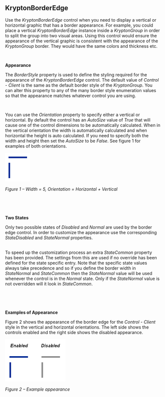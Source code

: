 ## KryptonBorderEdge

Use the *KryptonBorderEdge* control when you need to display a vertical or
horizontal graphic that has a border appearance. For example, you could place a
vertical *KryptonBorderEdge* instance inside a *KryptonGroup* in order to split
the group into two visual areas. Using this control would ensure the appearance
of the vertical graphic is consistent with the appearance of the *KryptonGroup*
border. They would have the same colors and thickness etc.

 

**Appearance** 

The *BorderStyle* property is used to define the styling required for the
appearance of the *KryptonBorderEdge* control. The default value of *Control -
Client* is the same as the default border style of the *KryptonGroup*. You can
alter this property to any of the many border style enumeration values so that
the appearance matches whatever control you are using.

 

You can use the *Orientation* property to specify either a vertical or
horizontal. By default the control has an *AutoSize* value of *True* that will
cause one of the control dimensions to be automatically calculated. When in the
vertical orientation the width is automatically calculated and when horizontal
the height is auto calculated. If you need to specify both the width and height
then set the *AutoSize* to be *False*. See figure 1 for examples of both
orientations.

![*Figure 1 – Width = 5, Orientation = Horizontal + Vertical*](KryptonBorderEdge1.png)

*Figure 1 – Width = 5, Orientation = Horizontal + Vertical*

 

 

**Two States** 

Only two possible states of *Disabled* and *Normal* are used by the border edge
control. In order to customize the appearance use the corresponding
*StateDisabled* and *StateNormal* properties.   
 

To speed up the customization process an extra *StateCommon* property has been
provided. The settings from this are used if no override has been defined for
the state specific entry. Note that the specific state values always take
precedence and so if you define the border width in *StateNormal* and
*StateCommon* then the *StateNormal* value will be used whenever the control is
in the *Normal* state. Only if the *StateNormal* value is not overridden will it
look in *StateCommon*.

 

 

**Examples of Appearance** 

Figure 2 shows the appearance of the border edge for the *Control - Client*
style in the vertical and horizontal orientations. The left side shows the
controls enabled and the right side shows the disabled appearance.

![*Figure 2 – Example appearance* ](KryptonBorderEdge2.png)

*Figure 2 – Example appearance*  

